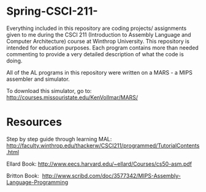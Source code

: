 # Spring-CSCI-211-

Everything included in this repository are coding projects/ assignments given to me during the CSCI 211 (Introduction to Assembly Language and Computer Architecture) course at Winthrop University. This repository is intended for education purposes. Each program contains more than needed commenting to provide a very detailed description of what the code is doing.  

All of the AL programs in this repository were written on a MARS - a MIPS assembler and simulator. 

To download this simulator, go to: http://courses.missouristate.edu/KenVollmar/MARS/

# Resources 

Step by step guide through learning MAL: http://faculty.winthrop.edu/thackerw/CSCI211/programmed/TutorialContents.html

Ellard Book: http://www.eecs.harvard.edu/~ellard/Courses/cs50-asm.pdf

Britton Book:  http://www.scribd.com/doc/3577342/MIPS-Assembly-Language-Programming




